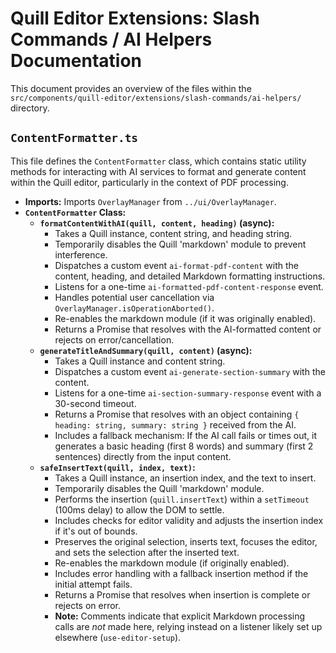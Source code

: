 # Quill Editor Extensions: Slash Commands / AI Helpers Documentation

This document provides an overview of the files within the `src/components/quill-editor/extensions/slash-commands/ai-helpers/` directory.

## `ContentFormatter.ts`

This file defines the `ContentFormatter` class, which contains static utility methods for interacting with AI services to format and generate content within the Quill editor, particularly in the context of PDF processing.

*   **Imports:** Imports `OverlayManager` from `../ui/OverlayManager`.
*   **`ContentFormatter` Class:**
    *   **`formatContentWithAI(quill, content, heading)` (async):**
        *   Takes a Quill instance, content string, and heading string.
        *   Temporarily disables the Quill 'markdown' module to prevent interference.
        *   Dispatches a custom event `ai-format-pdf-content` with the content, heading, and detailed Markdown formatting instructions.
        *   Listens for a one-time `ai-formatted-pdf-content-response` event.
        *   Handles potential user cancellation via `OverlayManager.isOperationAborted()`.
        *   Re-enables the markdown module (if it was originally enabled).
        *   Returns a Promise that resolves with the AI-formatted content or rejects on error/cancellation.
    *   **`generateTitleAndSummary(quill, content)` (async):**
        *   Takes a Quill instance and content string.
        *   Dispatches a custom event `ai-generate-section-summary` with the content.
        *   Listens for a one-time `ai-section-summary-response` event with a 30-second timeout.
        *   Returns a Promise that resolves with an object containing `{ heading: string, summary: string }` received from the AI.
        *   Includes a fallback mechanism: If the AI call fails or times out, it generates a basic heading (first 8 words) and summary (first 2 sentences) directly from the input content.
    *   **`safeInsertText(quill, index, text)`:**
        *   Takes a Quill instance, an insertion index, and the text to insert.
        *   Temporarily disables the Quill 'markdown' module.
        *   Performs the insertion (`quill.insertText`) within a `setTimeout` (100ms delay) to allow the DOM to settle.
        *   Includes checks for editor validity and adjusts the insertion index if it's out of bounds.
        *   Preserves the original selection, inserts text, focuses the editor, and sets the selection after the inserted text.
        *   Re-enables the markdown module (if originally enabled).
        *   Includes error handling with a fallback insertion method if the initial attempt fails.
        *   Returns a Promise that resolves when insertion is complete or rejects on error.
        *   **Note:** Comments indicate that explicit Markdown processing calls are *not* made here, relying instead on a listener likely set up elsewhere (`use-editor-setup`).
